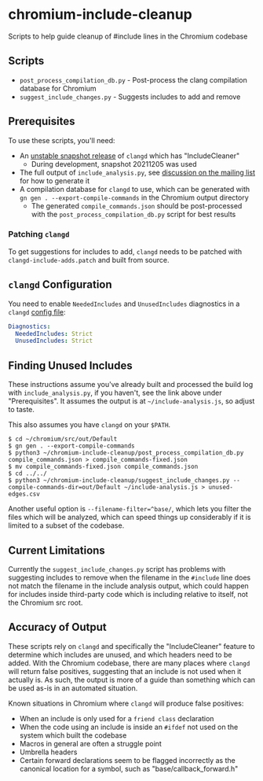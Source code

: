 # chromium-include-cleanup
Scripts to help guide cleanup of #include lines in the Chromium codebase

## Scripts

* `post_process_compilation_db.py` - Post-process the clang compilation
  database for Chromium
* `suggest_include_changes.py` - Suggests includes to add and remove

## Prerequisites

To use these scripts, you'll need:

* An [unstable snapshot release][clangd-releases] of `clangd` which has
  "IncludeCleaner"
  * During development, snapshot 20211205 was used
* The full output of `include_analysis.py`, see
  [discussion on the mailing list][include-analysis] for how to generate it
* A compilation database for `clangd` to use, which can be generated with
  `gn gen . --export-compile-commands` in the Chromium output directory
  * The generated `compile_commands.json` should be post-processed with
    the `post_process_compilation_db.py` script for best results

### Patching `clangd`

To get suggestions for includes to add, `clangd` needs to be patched with
`clangd-include-adds.patch` and built from source.

## `clangd` Configuration

You need to enable `NeededIncludes` and `UnusedIncludes` diagnostics in a
`clangd` [config file][clangd-config]:

```yaml
Diagnostics:
  NeededIncludes: Strict
  UnusedIncludes: Strict
```

## Finding Unused Includes

These instructions assume you've already built and processed the build
log with `include_analysis.py`, if you haven't, see the link above under
"Prerequisites". It assumes the output is at `~/include-analysis.js`, so
adjust to taste.

This also assumes you have `clangd` on your `$PATH`.

```shell
$ cd ~/chromium/src/out/Default
$ gn gen . --export-compile-commands
$ python3 ~/chromium-include-cleanup/post_process_compilation_db.py compile_commands.json > compile_commands-fixed.json
$ mv compile_commands-fixed.json compile_commands.json
$ cd ../../
$ python3 ~/chromium-include-cleanup/suggest_include_changes.py --compile-commands-dir=out/Default ~/include-analysis.js > unused-edges.csv
```

Another useful option is `--filename-filter=^base/`, which lets you filter the
files which will be analyzed, which can speed things up considerably if it is
limited to a subset of the codebase.

## Current Limitations

Currently the `suggest_include_changes.py` script has problems with suggesting
includes to remove when the filename in the `#include` line does not match the
filename in the include analysis output, which could happen for includes
inside third-party code which is including relative to itself, not the
Chromium src root.

## Accuracy of Output

These scripts rely on `clangd` and specifically the "IncludeCleaner" feature
to determine which includes are unused, and which headers need to be added.
With the Chromium codebase, there are many places where `clangd` will return
false positives, suggesting that an include is not used when it actually is.
As such, the output is more of a guide than something which can be used as-is
in an automated situation.

Known situations in Chromium where `clangd` will produce false positives:

* When an include is only used for a `friend class` declaration
* When the code using an include is inside an `#ifdef` not used on the system
  which built the codebase
* Macros in general are often a struggle point
* Umbrella headers
* Certain forward declarations seem to be flagged incorrectly as the canonical
  location for a symbol, such as "base/callback_forward.h"


[clangd-releases]: https://github.com/clangd/clangd/releases
[include-analysis]: https://groups.google.com/a/chromium.org/g/chromium-dev/c/0ZME4DuE06k
[clangd-config]: https://clangd.llvm.org/config#files
